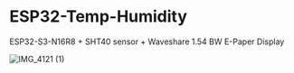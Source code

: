 # ESP32-Temp-Humidity
ESP32-S3-N16R8 + SHT40 sensor + Waveshare 1.54 BW E-Paper Display

![IMG_4121 (1)](https://github.com/user-attachments/assets/38f2e3dc-0666-4771-af8f-15ea0f122d55)
